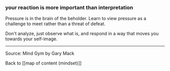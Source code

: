 ### your reaction is more important than interpretation

Pressure is in the brain of the beholder. Learn to view pressure as a challenge to meet rather than a threat of defeat.

Don't analyze, just observe what is, and respond in a way that moves you towards your self-image. 

---

Source: Mind Gym by Gary Mack

Back to [[map of content (mindset)]]